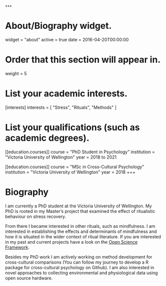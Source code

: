 	+++
# About/Biography widget.
widget = "about"
active = true
date = 2016-04-20T00:00:00

# Order that this section will appear in.
weight = 5

# List your academic interests.
[interests]
  interests = [
    "Stress",
    "Rituals",
    "Methods"
  ]

# List your qualifications (such as academic degrees).
[[education.courses]]
  course = "PhD Student in Psychology"
  institution = "Victoria University of Wellington"
  year = 2018 to 2021

[[education.courses]]
  course = "MSc in Cross-Cultural Psychology"
  institution = "Victoria University of Wellington"
  year = 2018
+++

# Biography

I am currently a PhD student at the Victoria University of Wellington. My PhD is rooted in my Master’s project that examined the effect of ritualistic behaviour on stress recovery.

From there I became interested in other rituals, such as mindfulness. I am interested in establishing the effects and determinants of mindfulness and how it is situated in the wider context of ritual literature. If you are interested in my past and current projects have a look on the [Open Science Framework](https://osf.io/jw7qh/).

Besides my PhD work I am actively working on method development for cross-cultural comparisons (You can follow my journey to develop a R package for cross-cultural psychology on Github). I am also interested in novel approaches to collecting environmental and physiological data using open source hardware. 
